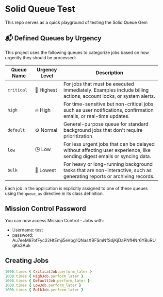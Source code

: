 # Solid Queue Test

This repo serves as a quick playground of testing the Solid Queue Gem

## 📬 Defined Queues by Urgency

This project uses the following queues to categorize jobs based on how urgently they should be processed:

| Queue Name | Urgency Level | Description |
|------------|----------------|-------------|
| `critical` | 🚨 Highest     | For jobs that must be executed immediately. Examples include billing actions, account locks, or system alerts. |
| `high`     | 🔥 High         | For time-sensitive but non-critical jobs such as user notifications, confirmation emails, or real-time updates. |
| `default`  | ⚙️ Normal       | General-purpose queue for standard background jobs that don't require prioritization. |
| `low`      | 🕒 Low          | For less urgent jobs that can be delayed without affecting user experience, like sending digest emails or syncing data. |
| `bulk`     | 🐘 Lowest       | For heavy or long-running background tasks that are non-interactive, such as generating reports or archiving records. |

Each job in the application is explicitly assigned to one of these queues using the `queue_as` directive in its class definition.

## Mission Control Password
You can now access Mission Control – Jobs with:
 - Username: test
 - password: Au7eeM97ofFyc32HtEmji5eVpg1QNasXBFSmNfSdjKjDaPNfHNr6YBuRUqKs3Auk

## Creating Jobs

```ruby
1000.times { CriticalJob.perform_later }
1000.times { HighJob.perform_later }
1000.times { DefaultJob.perform_later }
1000.times { LowJob.perform_later }
1000.times { BulkJob.perform_later }
```
